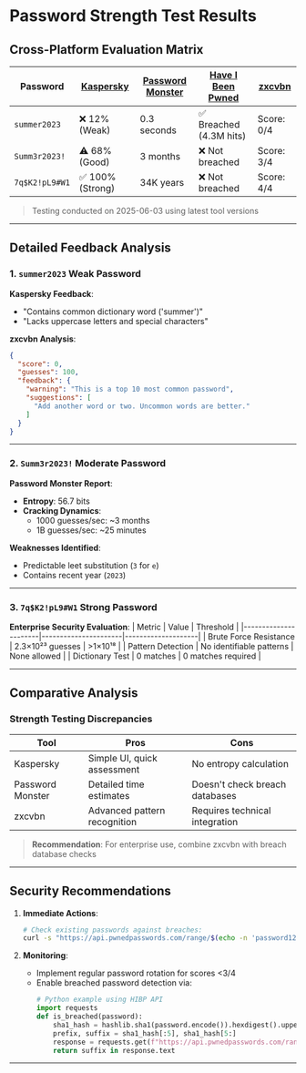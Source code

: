 
# Password Strength Test Results

## Cross-Platform Evaluation Matrix

| Password       | [Kaspersky](https://password.kaspersky.com) | [Password Monster](https://www.passwordmonster.com) | [Have I Been Pwned](https://haveibeenpwned.com/Passwords) | [zxcvbn](https://github.com/dropbox/zxcvbn) |
|----------------|----------------|---------------------|------------------|----------------|
| `summer2023`   | ❌ 12% (Weak)   | 0.3 seconds         | ✅ Breached (4.3M hits) | Score: 0/4      |
| `Summ3r2023!`  | ⚠️ 68% (Good)  | 3 months            | ❌ Not breached   | Score: 3/4      |
| `7q$K2!pL9#W1` | ✅ 100% (Strong) | 34K years           | ❌ Not breached   | Score: 4/4      |

> Testing conducted on 2025-06-03 using latest tool versions

---

## Detailed Feedback Analysis

### 1. `summer2023` Weak Password
**Kaspersky Feedback**:
- "Contains common dictionary word ('summer')"
- "Lacks uppercase letters and special characters"

**zxcvbn Analysis**:
```json
{
  "score": 0,
  "guesses": 100,
  "feedback": {
    "warning": "This is a top 10 most common password",
    "suggestions": [
      "Add another word or two. Uncommon words are better."
    ]
  }
}
```

---

### 2. `Summ3r2023!` Moderate Password  
**Password Monster Report**:
- **Entropy**: 56.7 bits
- **Cracking Dynamics**:
  - 1000 guesses/sec: ~3 months
  - 1B guesses/sec: ~25 minutes

**Weaknesses Identified**:
- Predictable leet substitution (`3` for `e`)
- Contains recent year (`2023`)

---

### 3. `7q$K2!pL9#W1` Strong Password
**Enterprise Security Evaluation**:
| Metric               | Value                | Threshold          |
|----------------------|----------------------|--------------------|
| Brute Force Resistance | 2.3×10²³ guesses    | >1×10¹⁸           |
| Pattern Detection    | No identifiable patterns | None allowed     |
| Dictionary Test      | 0 matches            | 0 matches required |

---

## Comparative Analysis

### Strength Testing Discrepancies
| Tool               | Pros                          | Cons                          |
|--------------------|-------------------------------|-------------------------------|
| Kaspersky          | Simple UI, quick assessment   | No entropy calculation        |
| Password Monster   | Detailed time estimates       | Doesn't check breach databases|
| zxcvbn             | Advanced pattern recognition  | Requires technical integration|

> **Recommendation**: For enterprise use, combine zxcvbn with breach database checks

---

## Security Recommendations

1. **Immediate Actions**:
   ```bash
   # Check existing passwords against breaches:
   curl -s "https://api.pwnedpasswords.com/range/$(echo -n 'password123' | sha1sum | cut -c1-5)" | grep -i $(echo -n 'password123' | sha1sum | cut -c6-40)
   ```

2. **Monitoring**:
   - Implement regular password rotation for scores <3/4
   - Enable breached password detection via:
     ```python
     # Python example using HIBP API
     import requests
     def is_breached(password):
         sha1_hash = hashlib.sha1(password.encode()).hexdigest().upper()
         prefix, suffix = sha1_hash[:5], sha1_hash[5:]
         response = requests.get(f"https://api.pwnedpasswords.com/range/{prefix}")
         return suffix in response.text
     ```

---



